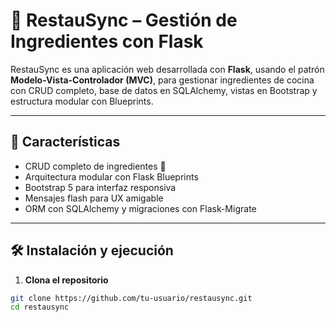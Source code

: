 # 🥦 RestauSync – Gestión de Ingredientes con Flask

RestauSync es una aplicación web desarrollada con **Flask**, usando el patrón **Modelo-Vista-Controlador (MVC)**, para gestionar ingredientes de cocina con CRUD completo, base de datos en SQLAlchemy, vistas en Bootstrap y estructura modular con Blueprints.

---

## 🚀 Características

- CRUD completo de ingredientes 🍅
- Arquitectura modular con Flask Blueprints
- Bootstrap 5 para interfaz responsiva
- Mensajes flash para UX amigable
- ORM con SQLAlchemy y migraciones con Flask-Migrate

---

## 🛠️ Instalación y ejecución

1. **Clona el repositorio**

```bash
git clone https://github.com/tu-usuario/restausync.git
cd restausync
